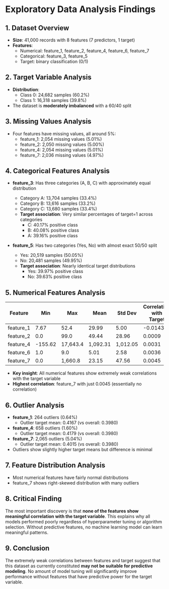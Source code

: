 # Exploratory Data Analysis Findings

## 1. Dataset Overview
- **Size**: 41,000 records with 8 features (7 predictors, 1 target)
- **Features**: 
  - Numerical: feature_1, feature_2, feature_4, feature_6, feature_7
  - Categorical: feature_3, feature_5
  - Target: binary classification (0/1)

## 2. Target Variable Analysis
- **Distribution**:
  - Class 0: 24,682 samples (60.2%)
  - Class 1: 16,318 samples (39.8%)
- The dataset is **moderately imbalanced** with a 60/40 split

## 3. Missing Values Analysis
- Four features have missing values, all around 5%:
  - feature_1: 2,054 missing values (5.01%)
  - feature_2: 2,050 missing values (5.00%)
  - feature_4: 2,054 missing values (5.01%)
  - feature_7: 2,036 missing values (4.97%)

## 4. Categorical Features Analysis
- **feature_3**: Has three categories (A, B, C) with approximately equal distribution
  - Category A: 13,704 samples (33.4%)
  - Category B: 13,616 samples (33.2%)
  - Category C: 13,680 samples (33.4%)
  - **Target association**: Very similar percentages of target=1 across categories
    - C: 40.17% positive class
    - B: 40.08% positive class
    - A: 39.16% positive class

- **feature_5**: Has two categories (Yes, No) with almost exact 50/50 split
  - Yes: 20,519 samples (50.05%)
  - No: 20,481 samples (49.95%)
  - **Target association**: Nearly identical target distributions
    - Yes: 39.97% positive class
    - No: 39.63% positive class

## 5. Numerical Features Analysis

| Feature | Min | Max | Mean | Std Dev | Correlation with Target |
|---------|-----|-----|------|---------|-------------------------|
| feature_1 | 7.67 | 52.4 | 29.99 | 5.00 | -0.0143 |
| feature_2 | 0.0 | 99.0 | 49.44 | 28.96 | 0.0009 |
| feature_4 | -155.62 | 17,643.4 | 1,092.31 | 1,012.05 | 0.0031 |
| feature_6 | 1.0 | 9.0 | 5.01 | 2.58 | 0.0036 |
| feature_7 | 0.0 | 1,660.8 | 23.15 | 47.56 | 0.0045 |

- **Key insight**: All numerical features show extremely weak correlations with the target variable
- **Highest correlation**: feature_7 with just 0.0045 (essentially no correlation)

## 6. Outlier Analysis
- **feature_1**: 264 outliers (0.64%)
  - Outlier target mean: 0.4167 (vs overall: 0.3980)
- **feature_4**: 658 outliers (1.60%)
  - Outlier target mean: 0.4179 (vs overall: 0.3980)
- **feature_7**: 2,065 outliers (5.04%)
  - Outlier target mean: 0.4015 (vs overall: 0.3980)
- Outliers show slightly higher target means but difference is minimal

## 7. Feature Distribution Analysis
- Most numerical features have fairly normal distributions
- feature_7 shows right-skewed distribution with many outliers

## 8. Critical Finding
The most important discovery is that **none of the features show meaningful correlation with the target variable**. This explains why all models performed poorly regardless of hyperparameter tuning or algorithm selection. Without predictive features, no machine learning model can learn meaningful patterns.


## 9. Conclusion
The extremely weak correlations between features and target suggest that this dataset as currently constituted **may not be suitable for predictive modeling**. No amount of model tuning will significantly improve performance without features that have predictive power for the target variable. 